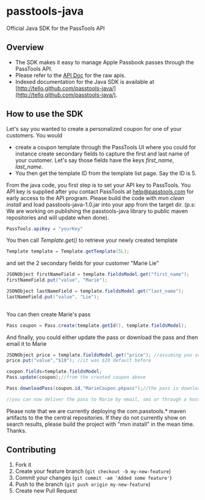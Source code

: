 passtools-java
==============

Official Java SDK for the PassTools API


## Overview 

* The SDK makes it easy to manage Apple Passbook passes through the PassTools API.
* Please refer to the [API Doc](https://github.com/tello/passtools-api) for the raw apis.
* Indexed documentation for the Java SDK is available at [http://tello.github.com/passtools-java/](http://tello.github.com/passtools-java/).

## How to use the SDK


Let's say you wanted to create a personalized coupon for one of your customers. You would
* create a coupon template through the PassTools UI where you could for instance create secondary fields to capture the first and last name of your customer. Let's say those fields have the keys _first_name_, _last_name_.
* You then get the template ID from the template list page. Say the ID is 5.


From the java code, you first step is to set your API key to PassTools. You API key is supplied after you contact PassTools at help@passtools.com for early access to the API program.
Please build the code with _mvn clean install_ and load passtools-java-1.0.jar into your app from the target dir. (p.s: We are working on publishing the passtools-java library to public maven repositories and will update when done).

```java
PassTools.apiKey = "yourKey"
```

You then call _Template.get()_ to retrieve your newly created template
```java
Template template = Template.getTemplate(5L);
```

and set the 2 secondary fields for your customer "Marie Lie"

```java
JSONObject firstNameField = template.fieldsModel.get("first_name");
firstNameField.put("value", "Marie");

JSONObject lastNameField = template.fieldsModel.get("last_name");
lastNameField.put("value", "Lie");
         
```



You can then create Marie's pass 
```java
Pass coupon = Pass.create(template.getId(), template.fieldsModel);
```

And finally, you could either update the pass or download the pass and then email it to Marie
```java
JSONObject price = template.fieldsModel.get("price"); //assuming you set up the "price" in the UI template builder
price.put("value","$10"); //it was $20 default before

coupon.fields=template.fieldsModel;
Pass.update(coupon);//from the created coupon above

Pass.downloadPass(coupon.id,"MarieCoupon.pkpass");//the pass is downloaded locally to your file

//you can now deliver the pass to Marie by email, sms or through a hosted URL.

```


Please note that we are currently deploying the com.passtools.* maven artifacts to the the central repositories. If they do not currently show on search results, please build the project with "mvn install" in the mean time. Thanks.

## Contributing

1. Fork it
2. Create your feature branch (`git checkout -b my-new-feature`)
3. Commit your changes (`git commit -am 'Added some feature'`)
4. Push to the branch (`git push origin my-new-feature`)
5. Create new Pull Request




